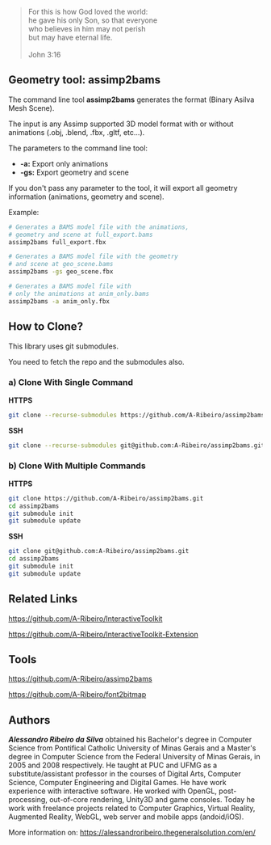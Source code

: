 > For this is how God loved the world:  
he gave his only Son, so that everyone  
who believes in him may not perish  
but may have eternal life.  
  \
John 3:16

## Geometry tool: assimp2bams

The command line tool __assimp2bams__ generates the format (Binary Asilva Mesh Scene).

The input is any Assimp supported 3D model format with or without animations (.obj, .blend, .fbx, .gltf, etc...).

The parameters to the command line tool:

* __-a:__ Export only animations
* __-gs:__ Export geometry and scene

If you don't pass any parameter to the tool, it will export all geometry information (animations, geometry and scene).

Example:

```bash
# Generates a BAMS model file with the animations, 
# geometry and scene at full_export.bams
assimp2bams full_export.fbx

# Generates a BAMS model file with the geometry 
# and scene at geo_scene.bams
assimp2bams -gs geo_scene.fbx

# Generates a BAMS model file with 
# only the animations at anim_only.bams
assimp2bams -a anim_only.fbx
```

## How to Clone?

This library uses git submodules.

You need to fetch the repo and the submodules also.

### a) Clone With Single Command

__HTTPS__

```bash
git clone --recurse-submodules https://github.com/A-Ribeiro/assimp2bams.git
```

__SSH__

```bash
git clone --recurse-submodules git@github.com:A-Ribeiro/assimp2bams.git
```

### b) Clone With Multiple Commands

__HTTPS__

```bash
git clone https://github.com/A-Ribeiro/assimp2bams.git
cd assimp2bams
git submodule init
git submodule update
```

__SSH__

```bash
git clone git@github.com:A-Ribeiro/assimp2bams.git
cd assimp2bams
git submodule init
git submodule update
```

## Related Links

https://github.com/A-Ribeiro/InteractiveToolkit

https://github.com/A-Ribeiro/InteractiveToolkit-Extension

## Tools

https://github.com/A-Ribeiro/assimp2bams

https://github.com/A-Ribeiro/font2bitmap

## Authors

***Alessandro Ribeiro da Silva*** obtained his Bachelor's degree in Computer Science from Pontifical Catholic 
University of Minas Gerais and a Master's degree in Computer Science from the Federal University of Minas Gerais, 
in 2005 and 2008 respectively. He taught at PUC and UFMG as a substitute/assistant professor in the courses 
of Digital Arts, Computer Science, Computer Engineering and Digital Games. He have work experience with interactive
software. He worked with OpenGL, post-processing, out-of-core rendering, Unity3D and game consoles. Today 
he work with freelance projects related to Computer Graphics, Virtual Reality, Augmented Reality, WebGL, web server 
and mobile apps (andoid/iOS).

More information on: https://alessandroribeiro.thegeneralsolution.com/en/

